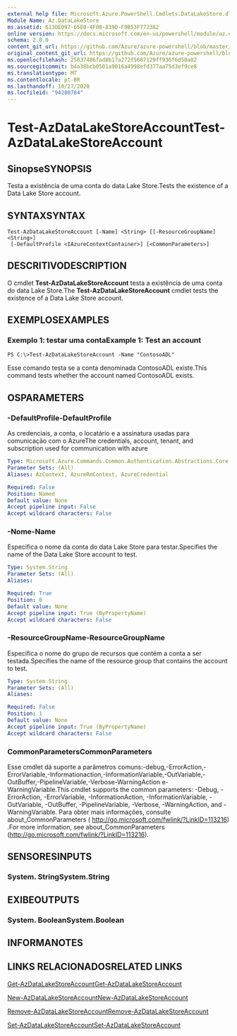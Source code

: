 ```yaml
---
external help file: Microsoft.Azure.PowerShell.Cmdlets.DataLakeStore.dll-Help.xml
Module Name: Az.DataLakeStore
ms.assetid: 613DE097-65E0-4F08-839D-F9B53F772382
online version: https://docs.microsoft.com/en-us/powershell/module/az.datalakestore/test-azdatalakestoreaccount
schema: 2.0.0
content_git_url: https://github.com/Azure/azure-powershell/blob/master/src/DataLakeStore/DataLakeStore/help/Test-AzDataLakeStoreAccount.md
original_content_git_url: https://github.com/Azure/azure-powershell/blob/master/src/DataLakeStore/DataLakeStore/help/Test-AzDataLakeStoreAccount.md
ms.openlocfilehash: 25837486fad8b17a272f5687129ff936f6d50a02
ms.sourcegitcommit: b4a38bcb0501a9016a4998efd377aa75d3ef9ce8
ms.translationtype: MT
ms.contentlocale: pt-BR
ms.lasthandoff: 10/27/2020
ms.locfileid: "94280784"
---
```

# <span data-ttu-id="155d0-101">Test-AzDataLakeStoreAccount</span><span class="sxs-lookup"><span data-stu-id="155d0-101">Test-AzDataLakeStoreAccount</span></span>

## <span data-ttu-id="155d0-102">Sinopse</span><span class="sxs-lookup"><span data-stu-id="155d0-102">SYNOPSIS</span></span>
<span data-ttu-id="155d0-103">Testa a existência de uma conta do data Lake Store.</span><span class="sxs-lookup"><span data-stu-id="155d0-103">Tests the existence of a Data Lake Store account.</span></span>

## <span data-ttu-id="155d0-104">SYNTAX</span><span class="sxs-lookup"><span data-stu-id="155d0-104">SYNTAX</span></span>

```
Test-AzDataLakeStoreAccount [-Name] <String> [[-ResourceGroupName] <String>]
 [-DefaultProfile <IAzureContextContainer>] [<CommonParameters>]
```

## <span data-ttu-id="155d0-105">DESCRITIVO</span><span class="sxs-lookup"><span data-stu-id="155d0-105">DESCRIPTION</span></span>
<span data-ttu-id="155d0-106">O cmdlet **Test-AzDataLakeStoreAccount** testa a existência de uma conta do data Lake Store.</span><span class="sxs-lookup"><span data-stu-id="155d0-106">The **Test-AzDataLakeStoreAccount** cmdlet tests the existence of a Data Lake Store account.</span></span>

## <span data-ttu-id="155d0-107">EXEMPLOS</span><span class="sxs-lookup"><span data-stu-id="155d0-107">EXAMPLES</span></span>

### <span data-ttu-id="155d0-108">Exemplo 1: testar uma conta</span><span class="sxs-lookup"><span data-stu-id="155d0-108">Example 1: Test an account</span></span>
```
PS C:\>Test-AzDataLakeStoreAccount -Name "ContosoADL"
```

<span data-ttu-id="155d0-109">Esse comando testa se a conta denominada ContosoADL existe.</span><span class="sxs-lookup"><span data-stu-id="155d0-109">This command tests whether the account named ContosoADL exists.</span></span>

## <span data-ttu-id="155d0-110">OS</span><span class="sxs-lookup"><span data-stu-id="155d0-110">PARAMETERS</span></span>

### <span data-ttu-id="155d0-111">-DefaultProfile</span><span class="sxs-lookup"><span data-stu-id="155d0-111">-DefaultProfile</span></span>
<span data-ttu-id="155d0-112">As credenciais, a conta, o locatário e a assinatura usadas para comunicação com o Azure</span><span class="sxs-lookup"><span data-stu-id="155d0-112">The credentials, account, tenant, and subscription used for communication with azure</span></span>

```yaml
Type: Microsoft.Azure.Commands.Common.Authentication.Abstractions.Core.IAzureContextContainer
Parameter Sets: (All)
Aliases: AzContext, AzureRmContext, AzureCredential

Required: False
Position: Named
Default value: None
Accept pipeline input: False
Accept wildcard characters: False
```

### <span data-ttu-id="155d0-113">-Nome</span><span class="sxs-lookup"><span data-stu-id="155d0-113">-Name</span></span>
<span data-ttu-id="155d0-114">Especifica o nome da conta do data Lake Store para testar.</span><span class="sxs-lookup"><span data-stu-id="155d0-114">Specifies the name of the Data Lake Store account to test.</span></span>

```yaml
Type: System.String
Parameter Sets: (All)
Aliases:

Required: True
Position: 0
Default value: None
Accept pipeline input: True (ByPropertyName)
Accept wildcard characters: False
```

### <span data-ttu-id="155d0-115">-ResourceGroupName</span><span class="sxs-lookup"><span data-stu-id="155d0-115">-ResourceGroupName</span></span>
<span data-ttu-id="155d0-116">Especifica o nome do grupo de recursos que contém a conta a ser testada.</span><span class="sxs-lookup"><span data-stu-id="155d0-116">Specifies the name of the resource group that contains the account to test.</span></span>

```yaml
Type: System.String
Parameter Sets: (All)
Aliases:

Required: False
Position: 1
Default value: None
Accept pipeline input: True (ByPropertyName)
Accept wildcard characters: False
```

### <span data-ttu-id="155d0-117">CommonParameters</span><span class="sxs-lookup"><span data-stu-id="155d0-117">CommonParameters</span></span>
<span data-ttu-id="155d0-118">Esse cmdlet dá suporte a parâmetros comuns:-debug,-ErrorAction,-ErrorVariable,-Informationaction,-InformationVariable,-OutVariable,-OutBuffer,-PipelineVariable,-Verbose-WarningAction e-WarningVariable.</span><span class="sxs-lookup"><span data-stu-id="155d0-118">This cmdlet supports the common parameters: -Debug, -ErrorAction, -ErrorVariable, -InformationAction, -InformationVariable, -OutVariable, -OutBuffer, -PipelineVariable, -Verbose, -WarningAction, and -WarningVariable.</span></span> <span data-ttu-id="155d0-119">Para obter mais informações, consulte about_CommonParameters ( http://go.microsoft.com/fwlink/?LinkID=113216) .</span><span class="sxs-lookup"><span data-stu-id="155d0-119">For more information, see about_CommonParameters (http://go.microsoft.com/fwlink/?LinkID=113216).</span></span>

## <span data-ttu-id="155d0-120">SENSORES</span><span class="sxs-lookup"><span data-stu-id="155d0-120">INPUTS</span></span>

### <span data-ttu-id="155d0-121">System. String</span><span class="sxs-lookup"><span data-stu-id="155d0-121">System.String</span></span>

## <span data-ttu-id="155d0-122">EXIBE</span><span class="sxs-lookup"><span data-stu-id="155d0-122">OUTPUTS</span></span>

### <span data-ttu-id="155d0-123">System. Boolean</span><span class="sxs-lookup"><span data-stu-id="155d0-123">System.Boolean</span></span>

## <span data-ttu-id="155d0-124">INFORMA</span><span class="sxs-lookup"><span data-stu-id="155d0-124">NOTES</span></span>

## <span data-ttu-id="155d0-125">LINKS RELACIONADOS</span><span class="sxs-lookup"><span data-stu-id="155d0-125">RELATED LINKS</span></span>

[<span data-ttu-id="155d0-126">Get-AzDataLakeStoreAccount</span><span class="sxs-lookup"><span data-stu-id="155d0-126">Get-AzDataLakeStoreAccount</span></span>](./Get-AzDataLakeStoreAccount.md)

[<span data-ttu-id="155d0-127">New-AzDataLakeStoreAccount</span><span class="sxs-lookup"><span data-stu-id="155d0-127">New-AzDataLakeStoreAccount</span></span>](./New-AzDataLakeStoreAccount.md)

[<span data-ttu-id="155d0-128">Remove-AzDataLakeStoreAccount</span><span class="sxs-lookup"><span data-stu-id="155d0-128">Remove-AzDataLakeStoreAccount</span></span>](./Remove-AzDataLakeStoreAccount.md)

[<span data-ttu-id="155d0-129">Set-AzDataLakeStoreAccount</span><span class="sxs-lookup"><span data-stu-id="155d0-129">Set-AzDataLakeStoreAccount</span></span>](./Set-AzDataLakeStoreAccount.md)


